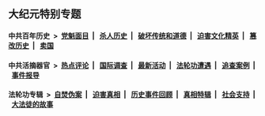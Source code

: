 ## 大纪元特别专题

#### 中共百年历史 &nbsp;>&nbsp; [党魁面目](indexes/nf1176107/README.md?09290430) &nbsp;| &nbsp; [杀人历史](indexes/nf1176106/README.md?09290430) &nbsp;| &nbsp; [破坏传统和道德](indexes/nf1176106/README.md?09290430) &nbsp;| &nbsp; [迫害文化精英](indexes/nf1176111/README.md?09290430) &nbsp;| &nbsp; [篡改历史](indexes/nf1176115/README.md?09290430) &nbsp;| &nbsp; [卖国](indexes/nf1176117/README.md?09290430) 

#### 中共活摘器官 &nbsp;>&nbsp; [热点评论](indexes/nf5879/README.md?09290430) &nbsp;| &nbsp; [国际调查](indexes/nf5947/README.md?09290430) &nbsp;| &nbsp; [最新活动](indexes/nf5883/README.md?09290430) &nbsp;| &nbsp; [法轮功遭遇](indexes/nf5881/README.md?09290430) &nbsp;| &nbsp; [追查案例](indexes/nf5880/README.md?09290430) &nbsp;| &nbsp; [事件报导](indexes/nf5877/README.md?09290430) 

#### 法轮功专辑 &nbsp;>&nbsp; [自焚伪案](indexes/nf5562/README.md?09290430) &nbsp;| &nbsp; [迫害真相](indexes/nf4379/README.md?09290430) &nbsp;| &nbsp; [历史事件回顾](indexes/nf5793/README.md?09290430) &nbsp;| &nbsp; [真相特辑](indexes/nf4389/README.md?09290430) &nbsp;| &nbsp; [社会支持](indexes/nf4386/README.md?09290430) &nbsp;| &nbsp; [大法徒的故事](indexes/nf1147481/README.md?09290430) 


